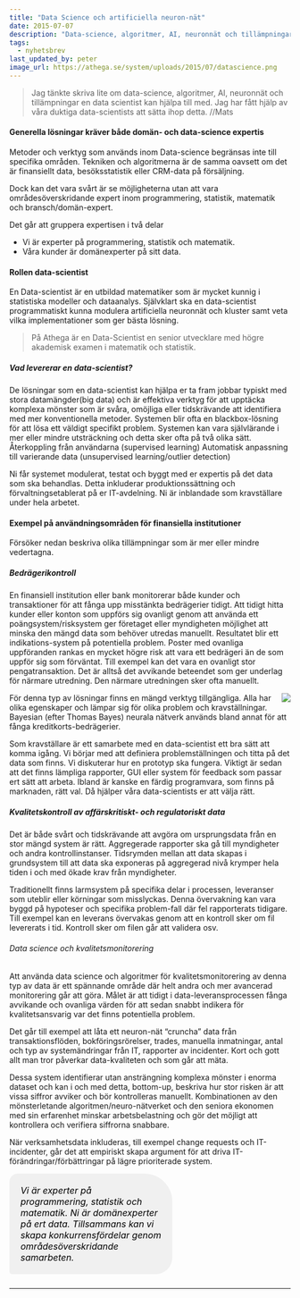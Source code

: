 ```yaml
---
title: "Data Science och artificiella neuron-nät"
date: 2015-07-07
description: "Data-science, algoritmer, AI, neuronnät och tillämpningar en data scientist kan hjälpa till med."
tags:
  - nyhetsbrev
last_updated_by: peter
image_url: https://athega.se/system/uploads/2015/07/datascience.png
---
```

> Jag tänkte skriva lite om data-science, algoritmer, AI, neuronnät och tillämpningar en data scientist kan hjälpa till med. Jag har fått hjälp av våra duktiga data-scientists att sätta ihop detta. //Mats


#### Generella lösningar kräver både domän- och data-science expertis
Metoder och verktyg som används inom Data-science begränsas inte till specifika områden. Tekniken och algoritmerna är de samma oavsett om det är finansiellt data, besöksstatistik eller CRM-data på försäljning. 

Dock kan det vara svårt är se möjligheterna utan att vara områdesöverskridande expert inom programmering, statistik, matematik och bransch/domän-expert. 

Det går att gruppera expertisen i två delar

- Vi är experter på programmering, statistik och matematik. 
- Våra kunder är domänexperter på sitt data. 


#### Rollen data-scientist

En Data-scientist är en utbildad matematiker som är mycket kunnig i statistiska modeller och dataanalys. Självklart ska en data-scientist programmatiskt kunna modulera artificiella neuronnät och kluster samt veta vilka implementationer som ger bästa lösning. 
> På Athega är en Data-Scientist en senior utvecklare med högre akademisk examen i matematik och statistik.


 
##### Vad levererar en data-scientist?

De lösningar som en data-scientist kan hjälpa er ta fram jobbar typiskt med stora datamängder(big data) och är effektiva verktyg för att upptäcka komplexa mönster som är svåra, omöjliga eller tidskrävande att identifiera med mer konventionella metoder. Systemen blir ofta en blackbox-lösning för att lösa ett väldigt specifikt problem. Systemen kan vara självlärande i mer eller mindre utsträckning och detta sker ofta på två olika sätt.
Återkoppling från användarna (supervised learning)
Automatisk anpassning till varierande data (unsupervised learning/outlier detection)

Ni får systemet modulerat, testat och byggt med er expertis på det data som ska behandlas. Detta inkluderar produktionssättning och förvaltningsetablerat på er IT-avdelning. Ni är inblandade som kravställare under hela arbetet. 


#### Exempel på användningsområden för finansiella institutioner
Försöker nedan beskriva olika tillämpningar som är mer eller mindre vedertagna.

##### Bedrägerikontroll

En finansiell institution eller bank monitorerar både kunder och transaktioner för att fånga upp misstänkta bedrägerier tidigt. Att tidigt hitta kunder eller konton som uppförs sig ovanligt genom att använda ett poängsystem/risksystem ger företaget eller myndigheten möjlighet att minska den mängd data som behöver utredas manuellt. Resultatet blir ett indikations-system på potentiella problem. Poster med ovanliga uppföranden rankas en mycket högre risk att vara ett bedrägeri än de som uppför sig som förväntat. Till exempel kan det vara en ovanligt stor pengatransaktion.  Det är alltså det avvikande beteendet som ger underlag för närmare utredning. Den närmare utredningen sker ofta manuellt.

<div style=" float: right; margin: 0 0 10px 10px; ">
<img src="https://athega.se/system/uploads/2015/07/fullsizerender.jpg"/>
</div>

För denna typ av lösningar finns en mängd verktyg tillgängliga. Alla har olika egenskaper och lämpar sig för olika problem och kravställningar. Bayesian (efter Thomas Bayes) neurala nätverk används bland annat för att fånga kreditkorts-bedrägerier.

Som kravställare är ett samarbete med en data-scientist ett bra sätt att komma igång. Vi börjar med att definiera problemställningen och titta på det data som finns. Vi diskuterar hur en prototyp ska fungera. Viktigt är sedan att det finns lämpliga rapporter, GUI eller system för feedback som passar ert sätt att arbeta. Ibland är kanske en färdig programvara, som finns på marknaden, rätt val. Då hjälper våra data-scientists er att välja rätt.

##### Kvalitetskontroll av affärskritiskt- och regulatoriskt data

Det är både svårt och tidskrävande att avgöra om ursprungsdata från en stor mängd system är rätt. Aggregerade rapporter ska gå till myndigheter och andra kontrollinstanser. Tidsrymden mellan att data skapas i grundsystem till att data ska exponeras på aggregerad nivå krymper hela tiden i och med ökade krav från myndigheter. 

Traditionellt finns larmsystem på specifika delar i processen, leveranser som uteblir eller körningar som misslyckas. Denna övervakning kan vara byggd på hypoteser och specifika problem-fall där fel rapporterats tidigare. Till exempel kan en leverans övervakas genom att en kontroll sker om fil levererats i tid. Kontroll sker om filen går att validera osv.

###### Data science och kvalitetsmonitorering

Att använda data science och algoritmer för kvalitetsmonitorering av denna typ av data är ett spännande område där helt andra och mer avancerad monitorering går att göra. Målet är att tidigt i data-leveransprocessen fånga avvikande och ovanliga värden för att sedan snabbt indikera för kvalitetsansvarig var det finns potentiella problem. 

Det går till exempel att låta ett neuron-nät “cruncha” data från transaktionsflöden, bokföringsrörelser, trades, manuella inmatningar, antal och typ av systemändringar från IT, rapporter av incidenter. Kort och gott allt man tror påverkar data-kvaliteten och som går att mäta.

Dessa system identifierar utan ansträngning komplexa mönster i enorma dataset och kan i och med detta, bottom-up, beskriva hur stor risken är att vissa siffror avviker och bör kontrolleras manuellt. Kombinationen av den mönsterletande algoritmen/neuro-nätverket och den seniora ekonomen med sin erfarenhet minskar arbetsbelastning och gör det möjligt att kontrollera och verifiera siffrorna snabbare.

När verksamhetsdata inkluderas, till exempel change requests och IT-incidenter, går det att empiriskt skapa argument för att driva IT-förändringar/förbättringar på lägre prioriterade system. 

<div style="
            border: 0px solid #bdbdbd;
            border-radius: 15px 50px 30px 5px;
            background: #F0F0F0;
            padding: 20px; 
            width: 50%;
            margin: 0 0 25px; 
            font-size: 16px;
            color: Black; font-style: Italic;
            overflow: hidden;">
Vi är experter på programmering, statistik och matematik. Ni är domänexperter på ert data. Tillsammans kan vi skapa konkurrensfördelar genom områdesöverskridande samarbeten.
</div>


<hr/>
